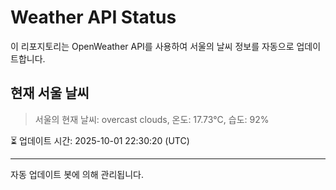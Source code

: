 
# Weather API Status

이 리포지토리는 OpenWeather API를 사용하여 서울의 날씨 정보를 자동으로 업데이트합니다.

## 현재 서울 날씨
> 서울의 현재 날씨: overcast clouds, 온도: 17.73°C, 습도: 92%

⏳ 업데이트 시간: 2025-10-01 22:30:20 (UTC)

---
자동 업데이트 봇에 의해 관리됩니다.
